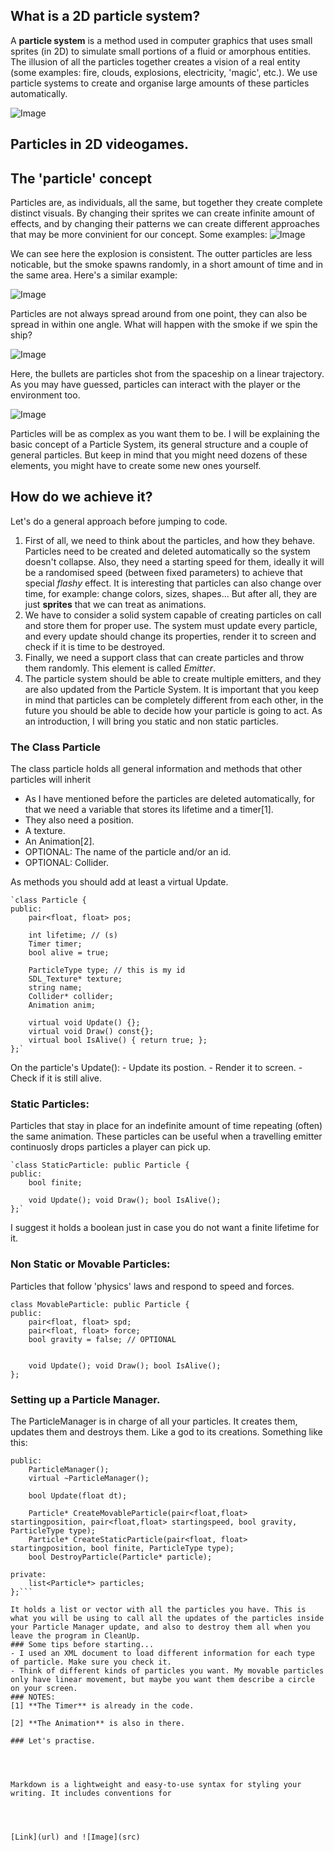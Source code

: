 ## What is a 2D particle system? 
A **particle system** is a method used in computer graphics that uses small sprites (in 2D) to simulate small portions of a fluid or amorphous entities. The illusion of all the particles together creates a vision of a real entity (some examples: fire, clouds, explosions, electricity, 'magic', etc.). We use particle systems to create and organise large amounts of these particles automatically.

![Image](https://cdn.tutsplus.com/gamedev/uploads/2013/08/XNA_Geometry_Wars_Particle_Effects_400px.jpg)

## Particles in 2D videogames.

## The 'particle' concept
Particles are, as individuals, all the same, but together they create complete distinct visuals. By changing their sprites we can create infinite amount of effects, and by changing their patterns we can create different approaches that may be more convinient for our concept. Some examples:
![Image](http://www.gamingtruth.com/wp-content/uploads/2010/10/ss_429486678c380ae3e4ea6040e30a920b0095a4ce.600x338.jpg)

We can see here the explosion is consistent. The outter particles are less noticable, but the smoke spawns randomly, in a short amount of time and in the same area. Here's a similar example:

![Image](http://media.indiedb.com/images/games/1/24/23133/Explosion.jpg) 

Particles are not always spread around from one point, they can also be spread in within one angle. What will happen with the smoke if we spin the ship?

![Image](https://i.ytimg.com/vi/8lyiEytbvd0/hqdefault.jpg)

Here, the bullets are particles shot from the spaceship on a linear trajectory. As you may have guessed, particles can interact with the player or the environment too.

![Image](http://i.imgur.com/ujnnrwg.jpg)

Particles will be as complex as you want them to be. I will be explaining the basic concept of a Particle System, its general structure and a couple of general particles. But keep in mind that you might need dozens of these elements, you might have to create some new ones yourself.

## How do we achieve it?
Let's do a general approach before jumping to code.
1. First of all, we need to think about the particles, and how they behave. Particles need to be created and deleted automatically so the system doesn't collapse. Also, they need a starting speed for them, ideally it will be a randomised speed (between fixed parameters) to achieve that special *flashy* effect. It is interesting that particles can also change over time, for example: change colors, sizes, shapes... But after all, they are just **sprites** that we can treat as animations.
2. We have to consider a solid system capable of creating particles on call and store them for proper use. The system must update every particle, and every update should change its properties, render it to screen and check if it is time to be destroyed.
3. Finally, we need a support class that can create particles and throw them randomly. This element is called *Emitter*.
4. The particle system should be able to create multiple emitters, and they are also updated from the Particle System.
It is important that you keep in mind that particles can be completely different from each other, in the future you should be able to decide how your particle is going to act. As an introduction, I will bring you static and non static particles.

### The Class Particle
The class particle holds all general information and methods that other particles will inherit
- As I have mentioned before the particles are deleted automatically, for that we need a variable that stores its lifetime and a timer[1].
- They also need a position.
- A texture.
- An Animation[2].
- OPTIONAL: The name of the particle and/or an id.
- OPTIONAL: Collider.

As methods you should add at least a virtual Update.
```
`class Particle {
public:
	pair<float, float> pos;

	int lifetime; // (s)
	Timer timer;
	bool alive = true;

	ParticleType type; // this is my id
	SDL_Texture* texture;
	string name;
	Collider* collider;
	Animation anim;

	virtual void Update() {};
	virtual void Draw() const{};
	virtual bool IsAlive() { return true; };
};`
```
On the particle's Update():
	- Update its postion.
	- Render it to screen.
	- Check if it is still alive.
	
### Static Particles:
Particles that stay in place for an indefinite amount of time repeating (often) the same animation.
These particles can be useful when a travelling emitter continuosly drops particles a player can pick up.
```
`class StaticParticle: public Particle {
public:
	bool finite;

	void Update(); void Draw(); bool IsAlive();
};`
```
I suggest it holds a boolean just in case you do not want a finite lifetime for it.

### Non Static or Movable Particles:
Particles that follow 'physics' laws and respond to speed and forces.
```
class MovableParticle: public Particle {
public:
	pair<float, float> spd;
	pair<float, float> force;
	bool gravity = false; // OPTIONAL


	void Update(); void Draw(); bool IsAlive();
};
```

### Setting up a Particle Manager.
The ParticleManager is in charge of all your particles. It creates them, updates them and destroys them. Like a god to its creations. Something like this:

```class ParticleManager {
public:
	ParticleManager();
	virtual ~ParticleManager();
	
	bool Update(float dt); 

	Particle* CreateMovableParticle(pair<float,float> startingposition, pair<float,float> startingspeed, bool gravity, ParticleType type);
	Particle* CreateStaticParticle(pair<float, float> startingposition, bool finite, ParticleType type);
	bool DestroyParticle(Particle* particle);

private:
	list<Particle*> particles;
};```

It holds a list or vector with all the particles you have. This is what you will be using to call all the updates of the particles inside your Particle Manager update, and also to destroy them all when you leave the program in CleanUp.
### Some tips before starting...
- I used an XML document to load different information for each type of particle. Make sure you check it.
- Think of different kinds of particles you want. My movable particles only have linear movement, but maybe you want them describe a circle on your screen.
### NOTES:
[1] **The Timer** is already in the code.

[2] **The Animation** is also in there.

### Let's practise.




Markdown is a lightweight and easy-to-use syntax for styling your writing. It includes conventions for




[Link](url) and ![Image](src)

